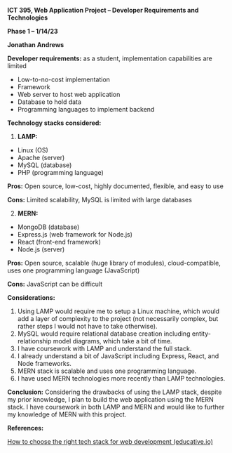**ICT 395, Web Application Project – Developer Requirements and Technologies**

**Phase 1 – 1/14/23**

**Jonathan Andrews**

**Developer requirements:** as a student, implementation capabilities are limited

- Low-to-no-cost implementation
- Framework
- Web server to host web application
- Database to hold data
- Programming languages to implement backend

**Technology stacks considered:**

1. **LAMP:**
  - Linux (OS)
  - Apache (server)
  - MySQL (database)
  - PHP (programming language)

**Pros:** Open source, low-cost, highly documented, flexible, and easy to use

**Cons:** Limited scalability, MySQL is limited with large databases

2. **MERN:**
  - MongoDB (database)
  - Express.js (web framework for Node.js)
  - React (front-end framework)
  - Node.js (server)

**Pros:** Open source, scalable (huge library of modules), cloud-compatible, uses one programming language (JavaScript)

**Cons:** JavaScript can be difficult

**Considerations:**

1. Using LAMP would require me to setup a Linux machine, which would add a layer of complexity to the project (not necessarily complex, but rather steps I would not have to take otherwise).
2. MySQL would require relational database creation including entity-relationship model diagrams, which take a bit of time.
3. I have coursework with LAMP and understand the full stack.
4. I already understand a bit of JavaScript including Express, React, and Node frameworks.
5. MERN stack is scalable and uses one programming language.
6. I have used MERN technologies more recently than LAMP technologies.

**Conclusion:** Considering the drawbacks of using the LAMP stack, despite my prior knowledge, I plan to build the web application using the MERN stack. I have coursework in both LAMP and MERN and would like to further my knowledge of MERN with this project.

**References:**

[How to choose the right tech stack for web development (educative.io)](https://www.educative.io/blog/choose-a-web-development-tech-stack)
